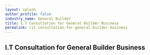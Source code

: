 ```yaml
---
layout: splash 
author_profile: false 
industry_name: General Builder
title: I.T Consultation for General Builder Business
permalink: /it-consultation-for-general-builder-business
---
```


## I.T Consultation for General Builder Business